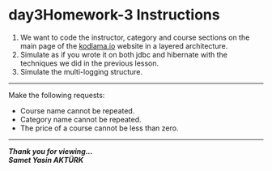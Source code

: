# day3Homework-3 Instructions

1. We want to code the instructor, category and course sections on the main page of the <a href="https://www.kodlama.io/" src="link">kodlama.io</a> website in a layered architecture.
2. Simulate as if you wrote it on both jdbc and hibernate with the techniques we did in the previous lesson.
3. Simulate the multi-logging structure.
---
Make the following requests:

* Course name cannot be repeated.
* Category name cannot be repeated.
* The price of a course cannot be less than zero.

---
<b><em>Thank you for viewing... <br>
Samet Yasin AKTÜRK </em></b>